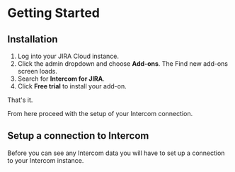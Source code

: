 # Getting Started

## Installation

1. Log into your JIRA Cloud instance.
2. Click the admin dropdown and choose **Add-ons**.
   The Find new add-ons screen loads.
3. Search for **Intercom for JIRA**.
4. Click **Free trial** to install your add-on.

That's it.

From here proceed with the setup of your Intercom connection.

## Setup a connection to Intercom

Before you can see any Intercom data you will have to set up a connection to your Intercom instance.

